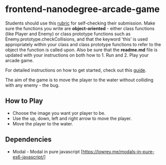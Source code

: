 frontend-nanodegree-arcade-game
===============================

Students should use this [rubric](https://review.udacity.com/#!/projects/2696458597/rubric) for self-checking their submission. Make sure the functions you write are **object-oriented** - either class functions (like Player and Enemy) or class prototype functions such as Enemy.prototype.checkCollisions, and that the keyword 'this' is used appropriately within your class and class prototype functions to refer to the object the function is called upon. Also be sure that the **readme.md** file is updated with your instructions on both how to 1. Run and 2. Play your arcade game.

For detailed instructions on how to get started, check out this [guide](https://docs.google.com/document/d/1v01aScPjSWCCWQLIpFqvg3-vXLH2e8_SZQKC8jNO0Dc/pub?embedded=true).

The aim of the game is to move the player to the water without colliding with any enemy - the bug.

## How to Play
- Choose the image you want yor player to be.
- Use the up, down, left and right arrow to move the player.
- Move the player to the water.

## Dependencies
- Modal - Modal in pure javascript [https://lowrey.me/modals-in-pure-es6-javascript/]
